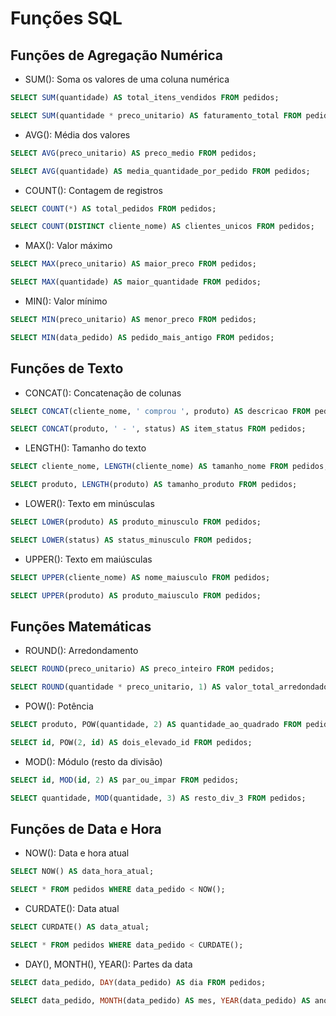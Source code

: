 # Funções SQL

## Funções de Agregação Numérica

- <p>SUM(): Soma os valores de uma coluna numérica</p>

```sql
SELECT SUM(quantidade) AS total_itens_vendidos FROM pedidos;
```

```sql
SELECT SUM(quantidade * preco_unitario) AS faturamento_total FROM pedidos;
```

- <p>AVG(): Média dos valores</p>

```sql
SELECT AVG(preco_unitario) AS preco_medio FROM pedidos;
```

```sql
SELECT AVG(quantidade) AS media_quantidade_por_pedido FROM pedidos;
```

- <p>COUNT(): Contagem de registros</p>

```sql
SELECT COUNT(*) AS total_pedidos FROM pedidos;
```

```sql
SELECT COUNT(DISTINCT cliente_nome) AS clientes_unicos FROM pedidos;
```

- <p>MAX(): Valor máximo</p>

```sql
SELECT MAX(preco_unitario) AS maior_preco FROM pedidos;
```

```sql
SELECT MAX(quantidade) AS maior_quantidade FROM pedidos;
```

- <p>MIN(): Valor mínimo</p>

```sql
SELECT MIN(preco_unitario) AS menor_preco FROM pedidos;
```

```sql
SELECT MIN(data_pedido) AS pedido_mais_antigo FROM pedidos;
```

## Funções de Texto

- <p>CONCAT(): Concatenação de colunas</p>

```sql
SELECT CONCAT(cliente_nome, ' comprou ', produto) AS descricao FROM pedidos;
```

```sql
SELECT CONCAT(produto, ' - ', status) AS item_status FROM pedidos;
```

- <p>LENGTH(): Tamanho do texto</p>

```sql
SELECT cliente_nome, LENGTH(cliente_nome) AS tamanho_nome FROM pedidos;
```

```sql
SELECT produto, LENGTH(produto) AS tamanho_produto FROM pedidos;
```

- <p>LOWER(): Texto em minúsculas</p>

```sql
SELECT LOWER(produto) AS produto_minusculo FROM pedidos;
```

```sql
SELECT LOWER(status) AS status_minusculo FROM pedidos;
```

- <p>UPPER(): Texto em maiúsculas</p>

```sql
SELECT UPPER(cliente_nome) AS nome_maiusculo FROM pedidos;
```

```sql
SELECT UPPER(produto) AS produto_maiusculo FROM pedidos;
```

## Funções Matemáticas

- <p>ROUND(): Arredondamento</p>

```sql
SELECT ROUND(preco_unitario) AS preco_inteiro FROM pedidos;
```

```sql
SELECT ROUND(quantidade * preco_unitario, 1) AS valor_total_arredondado FROM pedidos;
```

- <p>POW(): Potência</p>

```sql
SELECT produto, POW(quantidade, 2) AS quantidade_ao_quadrado FROM pedidos;
```

```sql
SELECT id, POW(2, id) AS dois_elevado_id FROM pedidos;
```

- <p>MOD(): Módulo (resto da divisão)</p>

```sql
SELECT id, MOD(id, 2) AS par_ou_impar FROM pedidos;
```

```sql
SELECT quantidade, MOD(quantidade, 3) AS resto_div_3 FROM pedidos;
```

## Funções de Data e Hora

- <p>NOW(): Data e hora atual</p>

```sql
SELECT NOW() AS data_hora_atual;
```

```sql
SELECT * FROM pedidos WHERE data_pedido < NOW();
```

- <p>CURDATE(): Data atual</p>

```sql
SELECT CURDATE() AS data_atual;
```

```sql
SELECT * FROM pedidos WHERE data_pedido < CURDATE();
```

- <p>DAY(), MONTH(), YEAR(): Partes da data</p>

```sql
SELECT data_pedido, DAY(data_pedido) AS dia FROM pedidos;
```

```sql
SELECT data_pedido, MONTH(data_pedido) AS mes, YEAR(data_pedido) AS ano FROM pedidos;
```
